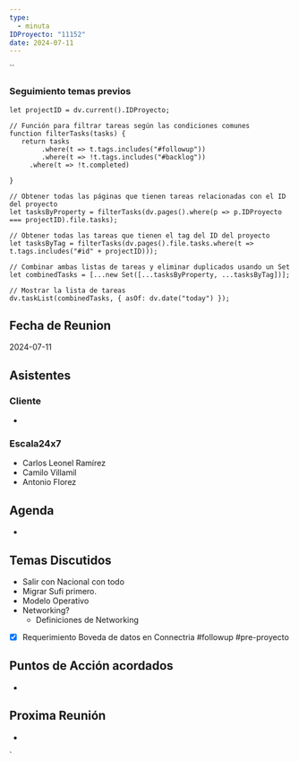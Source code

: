 ```yaml
---
type:
  - minuta
IDProyecto: "11152"
date: 2024-07-11
---
```

``

### Seguimiento temas previos

```dataviewjs
let projectID = dv.current().IDProyecto;

// Función para filtrar tareas según las condiciones comunes
function filterTasks(tasks) {
   return tasks
        .where(t => t.tags.includes("#followup"))
        .where(t => !t.tags.includes("#backlog"))
     .where(t => !t.completed)
        
}

// Obtener todas las páginas que tienen tareas relacionadas con el ID del proyecto
let tasksByProperty = filterTasks(dv.pages().where(p => p.IDProyecto === projectID).file.tasks);

// Obtener todas las tareas que tienen el tag del ID del proyecto
let tasksByTag = filterTasks(dv.pages().file.tasks.where(t => t.tags.includes("#id" + projectID)));

// Combinar ambas listas de tareas y eliminar duplicados usando un Set
let combinedTasks = [...new Set([...tasksByProperty, ...tasksByTag])];

// Mostrar la lista de tareas
dv.taskList(combinedTasks, { asOf: dv.date("today") });
 ```
## Fecha de Reunion
2024-07-11

## Asistentes

### Cliente
* 
### Escala24x7
- Carlos Leonel Ramírez
-  Camilo Villamil
- Antonio Florez

## Agenda
* 
## Temas Discutidos
*  Salir con Nacional con todo
* Migrar Sufi primero.
* Modelo Operativo
* Networking?
	* Definiciones de Networking
* [x] Requerimiento Boveda de datos en Connectria #followup  #pre-proyecto

## Puntos de Acción acordados
*  

## Proxima Reunión
*   

`